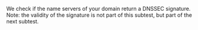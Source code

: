 We check if the name servers of your domain return a DNSSEC signature. Note: the validity of the signature is not part of this subtest, but part of the next subtest.
